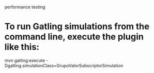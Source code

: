 performance testing

# To run Gatling simulations from the command line, execute the plugin like this:
mvn gatling:execute -Dgatling.simulationClass=GrupoValorSubscriptorSimulation


